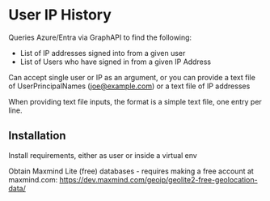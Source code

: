 # User IP History

Queries Azure/Entra via GraphAPI to find the following:

- List of IP addresses signed into from a given user
- List of Users who have signed in from a given IP Address

Can accept single user or IP as an argument, or you can provide a text file of UserPrincipalNames (joe@example.com) or a text file of IP addresses

When providing text file inputs, the format is a simple text file, one entry per line.


## Installation
Install requirements, either as user or inside a virtual env

Obtain Maxmind Lite (free) databases - requires making a free account at maxmind.com:
https://dev.maxmind.com/geoip/geolite2-free-geolocation-data/

